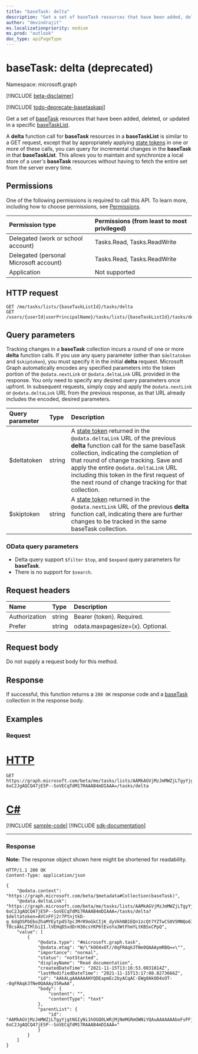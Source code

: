 ```yaml
---
title: "baseTask: delta"
description: "Get a set of baseTask resources that have been added, deleted, or updated in a specific baseTaskList."
author: "devindrajit"
ms.localizationpriority: medium
ms.prod: "outlook"
doc_type: apiPageType
---
```


# baseTask: delta (deprecated)
Namespace: microsoft.graph

[!INCLUDE [beta-disclaimer](../../includes/beta-disclaimer.md)]

[!INCLUDE [todo-deprecate-basetaskapi](../includes/todo-deprecate-basetaskapi.md)]

Get a set of [baseTask](../resources/basetask.md) resources that have been added, deleted, or updated in a specific [baseTaskList](../resources/basetasklist.md).

A **delta** function call for **baseTask** resources in a **baseTaskList** is similar to a GET request, except that by appropriately applying [state tokens](/graph/delta-query-overview) in one or more of these calls, you can query for incremental changes in the **baseTask** in that **baseTaskList**. This allows you to maintain and synchronize a local store of a user's **baseTask** resources without having to fetch the entire set from the server every time.

## Permissions
One of the following permissions is required to call this API. To learn more, including how to choose permissions, see [Permissions](/graph/permissions-reference).

|Permission type|Permissions (from least to most privileged)|
|:---|:---|
|Delegated (work or school account)|Tasks.Read, Tasks.ReadWrite|
|Delegated (personal Microsoft account)|Tasks.Read, Tasks.ReadWrite|
|Application|Not supported|

## HTTP request

<!-- {
  "blockType": "ignored"
}
-->
``` http
GET /me/tasks/lists/{baseTaskListId}/tasks/delta
GET /users/{userId|userPrincipalName}/tasks/lists/{baseTaskListId}/tasks/delta
```

## Query parameters

Tracking changes in a **baseTask** collection incurs a round of one or more **delta** function calls. If you use any query parameter 
(other than `$deltatoken` and `$skiptoken`), you must specify 
it in the initial **delta** request. Microsoft Graph automatically encodes any specified parameters 
into the token portion of the `@odata.nextLink` or `@odata.deltaLink` URL provided in the response. 
You only need to specify any desired query parameters once upfront. 
In subsequent requests, simply copy and apply the `@odata.nextLink` or `@odata.deltaLink` URL from the previous response, as that URL already 
includes the encoded, desired parameters.

| Query parameter    | Type |Description|
|:---------------|:--------|:----------|
| $deltatoken | string | A [state token](/graph/delta-query-overview) returned in the `@odata.deltaLink` URL of the previous **delta** function call for the same baseTask collection, indicating the completion of that round of change tracking. Save and apply the entire `@odata.deltaLink` URL including this token in the first request of the next round of change tracking for that collection.|
| $skiptoken | string | A [state token](/graph/delta-query-overview) returned in the `@odata.nextLink` URL of the previous **delta** function call, indicating there are further changes to be tracked in the same baseTask collection. |

### OData query parameters

- Delta query support `$filter` `$top`, and `$expand` query parameters for **baseTask**. 
- There is no support for `$search`.

## Request headers
| Name       | Type | Description |
|:---------------|:----------|:----------|
| Authorization  | string  | Bearer {token}. Required. |
| Prefer | string  | odata.maxpagesize={x}. Optional. |

## Request body
Do not supply a request body for this method.

## Response

If successful, this function returns a `200 OK` response code and a [baseTask](../resources/basetask.md) collection in the response body.

## Examples

### Request

# [HTTP](#tab/http)
<!-- {
  "blockType": "request",
  "name": "basetask_delta",
  "sampleKeys": ["AAMkAGVjMzJmMWZjLTgyYjgtNGIyNi1hOGQ0LWRjMjNmMGRmOWNiYQAuAAAAAAAboFsPFj7gQpLAt-6oC2JgAQCQ47jE5P--SoVECqTdM17RAAAB4mDIAAA="]
}
-->
``` http
GET https://graph.microsoft.com/beta/me/tasks/lists/AAMkAGVjMzJmMWZjLTgyYjgtNGIyNi1hOGQ0LWRjMjNmMGRmOWNiYQAuAAAAAAAboFsPFj7gQpLAt-6oC2JgAQCQ47jE5P--SoVECqTdM17RAAAB4mDIAAA=/tasks/delta
```

# [C#](#tab/csharp)
[!INCLUDE [sample-code](../includes/snippets/csharp/basetask-delta-csharp-snippets.md)]
[!INCLUDE [sdk-documentation](../includes/snippets/snippets-sdk-documentation-link.md)]

---



### Response
**Note:** The response object shown here might be shortened for readability.
<!-- {
  "blockType": "response",
  "truncated": true,
  "@odata.type": "Collection(microsoft.graph.baseTask)"
}
-->
``` http
HTTP/1.1 200 OK
Content-Type: application/json

{
    "@odata.context": "https://graph.microsoft.com/beta/$metadata#Collection(baseTask)",
    "@odata.deltaLink": "https://graph.microsoft.com/beta/me/tasks/lists/AAMkAGVjMzJmMWZjLTgyYjgtNGIyNi1hOGQ0LWRjMjNmMGRmOWNiYQAuAAAAAAAboFsPFj7gQpLAt-6oC2JgAQCQ47jE5P--SoVECqTdM17RAAAB4mDIAAA=/tasks/delta?$deltatoken=AVCnFFj2r7PtnjtkD-g_6dgDSPbEboZhaMYEytpd57pcJMrR9oGkCIjK_dyVkhNB1EQn1zcQt7YZTwCS0V5MNQo6Iy0-T0csAkLZTMlbiII.lVEHqD5xdDrH30csYKP6tEvoYa3WtFhmYLtKBSxCPpQ",
    "value": [
        {
            "@odata.type": "#microsoft.graph.task",
            "@odata.etag": "W/\"kOO4xOT//0qFRAqk3TNe0QAAAymRBQ==\"",
            "importance": "normal",
            "status": "notStarted",
            "displayName": "Read documentation",
            "createdDateTime": "2021-11-15T13:16:53.0831814Z",
            "lastModifiedDateTime": "2021-11-15T13:17:08.8273666Z",
            "id": "AAkALgAAAAAAHYQDEapmEc2byACqAC-EWg0AkOO4xOT--0qFRAqk3TNe0QAAAy35RwAA",
            "body": {
                "content": "",
                "contentType": "text"
            },
            "parentList": {
                "id": "AAMkAGVjMzJmMWZjLTgyYjgtNGIyNi1hOGQ0LWRjMjNmMGRmOWNiYQAuAAAAAAAboFsPFj7gQpLAt-6oC2JgAQCQ47jE5P--SoVECqTdM17RAAAB4mDIAAA="
            }
        }
    ]
}
```

